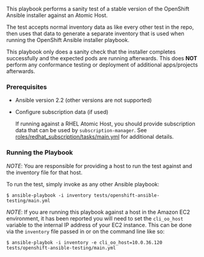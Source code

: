 This playbook performs a sanity test of a stable version of the OpenShift Ansible installer
against an Atomic Host.

The test accepts normal inventory data as like every other test in the repo, then uses that
data to generate a separate inventory that is used when running the OpenShift Ansible
installer playbook.

This playbook only does a sanity check that the installer completes successfully and
the expected pods are running afterwards.  This does **NOT** perform any conformance
testing or deployment of additional apps/projects afterwards.

### Prerequisites
  - Ansible version 2.2 (other versions are not supported)

  - Configure subscription data (if used)

    If running against a RHEL Atomic Host, you should provide subscription
    data that can be used by `subscription-manager`.  See
    [roles/redhat_subscription/tasks/main.yml](roles/redhat_subscription/tasks/main.yml)
    for additional details.

### Running the Playbook

*NOTE*: You are responsible for providing a host to run the test against and the
inventory file for that host.

To run the test, simply invoke as any other Ansible playbook:

```
$ ansible-playbook -i inventory tests/openshift-ansible-testing/main.yml
```

*NOTE*: If you are running this playbook against a host in the Amazon EC2 environment, it has
been reported you will need to set the `cli_oo_host` variable to the internal IP
address of your EC2 instance.  This can be done via the `inventory` file passed in
or on the command line like so:

`$ ansible-playbok -i inventory -e cli_oo_host=10.0.36.120 tests/openshift-ansible-testing/main.yml`

